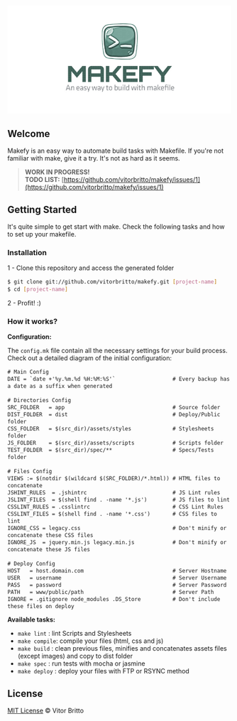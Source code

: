 ![Makefy Logo](logo-makefy.jpg "Makefy")

## Welcome

Makefy is an easy way to automate build tasks with Makefile. If you're not familiar with make, give it a try. It's not as hard as it seems.

> **WORK IN PROGRESS!** <br>
> **TODO LIST:** [https://github.com/vitorbritto/makefy/issues/1](https://github.com/vitorbritto/makefy/issues/1)



## Getting Started

It's quite simple to get start with make. Check the following tasks and how to set up your makefile.

### Installation

1 - Clone this repository and access the generated folder

```bash
$ git clone git://github.com/vitorbritto/makefy.git [project-name]
$ cd [project-name]
```

2 - Profit! :)

### How it works?

**Configuration:**

The `config.mk` file contain all the necessary settings for your build process. Check out a detailed diagram of the initial configuration:

    # Main Config
    DATE = `date +'%y.%m.%d %H:%M:%S'`                  # Every backup has a date as a suffix when generated

    # Directories Config
    SRC_FOLDER   = app                                  # Source folder
    DIST_FOLDER  = dist                                 # Deploy/Public folder
    CSS_FOLDER   = $(src_dir)/assets/styles             # Stylesheets folder
    JS_FOLDER    = $(src_dir)/assets/scripts            # Scripts folder
    TEST_FOLDER  = $(src_dir)/spec/**                   # Specs/Tests folder

    # Files Config
    VIEWS := $(notdir $(wildcard $(SRC_FOLDER)/*.html)) # HTML files to concatenate
    JSHINT_RULES  = .jshintrc                           # JS Lint rules
    JSLINT_FILES  = $(shell find . -name '*.js')        # JS files to lint
    CSSLINT_RULES = .csslintrc                          # CSS Lint Rules
    CSSLINT_FILES = $(shell find . -name '*.css')       # CSS files to lint
    IGNORE_CSS = legacy.css                             # Don't minify or concatenate these CSS files
    IGNORE_JS  = jquery.min.js legacy.min.js            # Don't minify or concatenate these JS files

    # Deploy Config
    HOST   = host.domain.com                            # Server Hostname
    USER   = username                                   # Server Username
    PASS   = password                                   # Server Password
    PATH   = www/public/path                            # Server Path
    IGNORE = .gitignore node_modules .DS_Store          # Don't include these files on deploy


**Available tasks:**

- `make lint`   : lint Scripts and Stylesheets
- `make compile`: compile your files (html, css and js)
- `make build`  : clean previous files, minifies and concatenates assets files (except images) and copy to dist folder
- `make spec`   : run tests with mocha or jasmine
- `make deploy` : deploy your files with FTP or RSYNC method


## License

[MIT License](http://vitorbritto.mit-license.org/) © Vitor Britto

